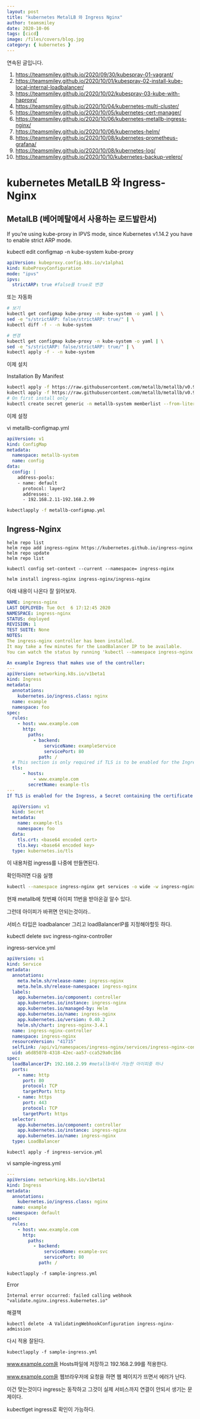 ```yaml
---
layout: post
title: "kubernetes MetalLB 와 Ingress Nginx"
author: teamsmiley
date: 2020-10-06
tags: [cicd]
image: /files/covers/blog.jpg
category: { kubernetes }
---
```


연속된 글입니다.

1. <https://teamsmiley.github.io/2020/09/30/kubespray-01-vagrant/>
1. <https://teamsmiley.github.io/2020/10/01/kubespray-02-install-kube-local-internal-loadbalancer/>
1. <https://teamsmiley.github.io/2020/10/02/kubespray-03-kube-with-haproxy/>
1. <https://teamsmiley.github.io/2020/10/04/kubernetes-multi-cluster/>
1. <https://teamsmiley.github.io/2020/10/05/kubernetes-cert-manager/>
1. <https://teamsmiley.github.io/2020/10/06/kubernetes-metallb-ingress-nginx/>
1. <https://teamsmiley.github.io/2020/10/06/kubernetes-helm/>
1. <https://teamsmiley.github.io/2020/10/08/kubernetes-prometheus-grafana/>
1. <https://teamsmiley.github.io/2020/10/08/kubernetes-log/>
1. <https://teamsmiley.github.io/2020/10/10/kubernetes-backup-velero/>

# kubernetes MetalLB 와 Ingress-Nginx

## MetalLB (베어메탈에서 사용하는 로드발란서)

If you’re using kube-proxy in IPVS mode, since Kubernetes v1.14.2 you have to enable strict ARP mode.

kubectl edit configmap -n kube-system kube-proxy

```yml
apiVersion: kubeproxy.config.k8s.io/v1alpha1
kind: KubeProxyConfiguration
mode: "ipvs"
ipvs:
  strictARP: true #false를 true로 변경
```

또는 자동화

```bash
# 보기
kubectl get configmap kube-proxy -n kube-system -o yaml | \
sed -e "s/strictARP: false/strictARP: true/" | \
kubectl diff -f - -n kube-system

# 변경
kubectl get configmap kube-proxy -n kube-system -o yaml | \
sed -e "s/strictARP: false/strictARP: true/" | \
kubectl apply -f - -n kube-system
```

이제 설치

Installation By Manifest

```bash
kubectl apply -f https://raw.githubusercontent.com/metallb/metallb/v0.9.3/manifests/namespace.yaml
kubectl apply -f https://raw.githubusercontent.com/metallb/metallb/v0.9.3/manifests/metallb.yaml
# On first install only
kubectl create secret generic -n metallb-system memberlist --from-literal=secretkey="$(openssl rand -base64 128)"
```

이제 설정

vi metallb-configmap.yml

```yml
apiVersion: v1
kind: ConfigMap
metadata:
  namespace: metallb-system
  name: config
data:
  config: |
    address-pools:
    - name: default
      protocol: layer2
      addresses:
      - 192.168.2.11-192.168.2.99
```

```bash
kubectlapply -f metallb-configmap.yml
```

## Ingress-Nginx

```
helm repo list
helm repo add ingress-nginx https://kubernetes.github.io/ingress-nginx
helm repo update
helm repo list

kubectl config set-context --current --namespace= ingress-nginx

helm install ingress-nginx ingress-nginx/ingress-nginx
```

아래 내용이 나온다 잘 읽어보자.

```yml
NAME: ingress-nginx
LAST DEPLOYED: Tue Oct  6 17:12:45 2020
NAMESPACE: ingress-nginx
STATUS: deployed
REVISION: 1
TEST SUITE: None
NOTES:
The ingress-nginx controller has been installed.
It may take a few minutes for the LoadBalancer IP to be available.
You can watch the status by running 'kubectl --namespace ingress-nginx get services -o wide -w ingress-nginx-controller'

An example Ingress that makes use of the controller:
---
apiVersion: networking.k8s.io/v1beta1
kind: Ingress
metadata:
  annotations:
    kubernetes.io/ingress.class: nginx
  name: example
  namespace: foo
spec:
  rules:
    - host: www.example.com
      http:
        paths:
          - backend:
              serviceName: exampleService
              servicePort: 80
            path: /
  # This section is only required if TLS is to be enabled for the Ingress
  tls:
      - hosts:
          - www.example.com
        secretName: example-tls
---
If TLS is enabled for the Ingress, a Secret containing the certificate and key must also be provided:

  apiVersion: v1
  kind: Secret
  metadata:
    name: example-tls
    namespace: foo
  data:
    tls.crt: <base64 encoded cert>
    tls.key: <base64 encoded key>
  type: kubernetes.io/tls
```

이 내용처럼 ingress를 나중에 만들면된다.

확인하려면 다음 실행

```bash
kubectl --namespace ingress-nginx get services -o wide -w ingress-nginx-controller
```

현재 metallb에 첫번째 아이피 11번을 받아온걸 알수 있다.

그런데 아이피가 바뀌면 안되는것이라..

서비스 타입은 loadbalancer 그리고 loadBalancerIP를 지정해야할듯 하다.

kubectl delete svc ingress-nginx-controller

ingress-service.yml

```yml
apiVersion: v1
kind: Service
metadata:
  annotations:
    meta.helm.sh/release-name: ingress-nginx
    meta.helm.sh/release-namespace: ingress-nginx
  labels:
    app.kubernetes.io/component: controller
    app.kubernetes.io/instance: ingress-nginx
    app.kubernetes.io/managed-by: Helm
    app.kubernetes.io/name: ingress-nginx
    app.kubernetes.io/version: 0.40.2
    helm.sh/chart: ingress-nginx-3.4.1
  name: ingress-nginx-controller
  namespace: ingress-nginx
  resourceVersion: "41715"
  selfLink: /api/v1/namespaces/ingress-nginx/services/ingress-nginx-controller
  uid: a6d85078-4318-42ec-aa57-cca529a0c1b6
spec:
  loadBalancerIP: 192.168.2.99 #metallb에서 가능한 아이피중 하나
  ports:
    - name: http
      port: 80
      protocol: TCP
      targetPort: http
    - name: https
      port: 443
      protocol: TCP
      targetPort: https
  selector:
    app.kubernetes.io/component: controller
    app.kubernetes.io/instance: ingress-nginx
    app.kubernetes.io/name: ingress-nginx
  type: LoadBalancer
```

```
kubectl apply -f ingress-service.yml
```

vi sample-ingress.yml

```yml
---
apiVersion: networking.k8s.io/v1beta1
kind: Ingress
metadata:
  annotations:
    kubernetes.io/ingress.class: nginx
  name: example
  namespace: default
spec:
  rules:
    - host: www.example.com
      http:
        paths:
          - backend:
              serviceName: example-svc
              servicePort: 80
            path: /
```

```
kubectlapply -f sample-ingress.yml
```

Error

```
Internal error occurred: failed calling webhook "validate.nginx.ingress.kubernetes.io"
```

해결책

```
kubectl delete -A ValidatingWebhookConfiguration ingress-nginx-admission
```

다시 적용 잘된다.

```
kubectlapply -f sample-ingress.yml
```

www.example.com을 Hosts파일에 저장하고 192.168.2.99를 적용한다.

www.example.com을 웹브라우저에 요청을 하면 웹 페이지가 뜨면서 에러가 난다.

이건 맞는것이다 ingress는 동작하고 그것이 실제 서비스까지 연결이 안되서 생기는 문제이다.

kubectlget ingress로 확인이 가능하다.
